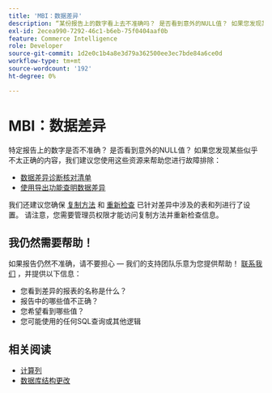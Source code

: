```yaml
---
title: 'MBI：数据差异'
description: “某份报告上的数字看上去不准确吗？ 是否看到意外的NULL值？ 如果您发现某些似乎不太正确的内容，我们建议您使用这些资源来帮助您进行故障排除：”
exl-id: 2ecea990-7292-46c1-b6eb-75f0404aaf0b
feature: Commerce Intelligence
role: Developer
source-git-commit: 1d2e0c1b4a8e3d79a362500ee3ec7bde84a6ce0d
workflow-type: tm+mt
source-wordcount: '192'
ht-degree: 0%

---
```


# MBI：数据差异

特定报告上的数字是否不准确？ 是否看到意外的NULL值？ 如果您发现某些似乎不太正确的内容，我们建议您使用这些资源来帮助您进行故障排除：

* [数据差异诊断核对清单](/help/troubleshooting/miscellaneous/diagnosing-a-data-discrepancy.md)
* [使用导出功能查明数据差异](/help/troubleshooting/miscellaneous/using-data-exports-to-pinpoint-discrepancies.md)

我们还建议您确保 [复制方法](https://docs.magento.com/mbi/data-analyst/data-warehouse-mgr/cfg-replication-methods.html) 和 [重新检查](https://docs.magento.com/mbi/data-analyst/data-warehouse-mgr/cfg-data-rechecks.html) 已针对差异中涉及的表和列进行了设置。 请注意，您需要管理员权限才能访问复制方法并重新检查信息。

## 我仍然需要帮助！

如果报告仍然不准确，请不要担心 — 我们的支持团队乐意为您提供帮助！ [联系我们](/help/help-center-guide/help-center/magento-help-center-user-guide.md#submit-ticket) ，并提供以下信息：

* 您看到差异的报表的名称是什么？
* 报告中的哪些值不正确？
* 您希望看到哪些值？
* 您可能使用的任何SQL查询或其他逻辑

## 相关阅读

* [计算列](/help/how-to/general/mbi-creating-and-editing-advanced-calculated-columns.md)
* [数据库结构更改](https://experienceleague.adobe.com/docs/commerce-business-intelligence/mbi/analyze/connecting/data-migration-services.html)
